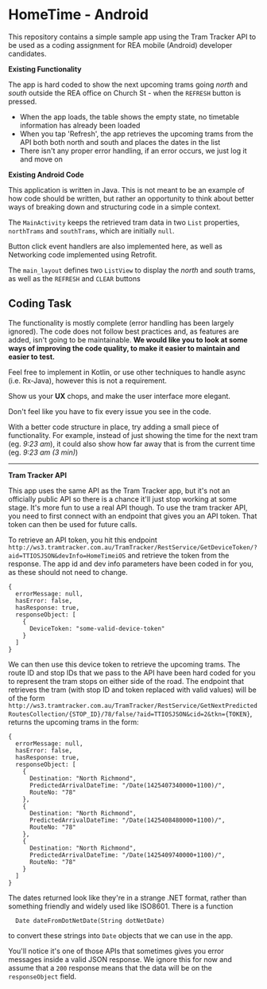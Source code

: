 __**HomeTime - Android**__
==================

This repository contains a simple sample app using the Tram Tracker API to be used as a coding assignment for REA mobile (Android) developer candidates.

__**Existing Functionality**__


The app is hard coded to show the next upcoming trams going *north* and *south* outside the REA office on Church St - when the `REFRESH` button is pressed.

* When the app loads, the table shows the empty state,  no timetable information has already been loaded
* When you tap 'Refresh', the app retrieves the upcoming trams from the API both both north and south and places the dates in the list
* There isn't any proper error handling, if an error occurs, we just log it and move on

__**Existing Android Code**__

This application is written in Java. This is not meant to be an example of how code should be written, but rather an opportunity to think about better ways of breaking down and structuring code in a simple context.

The `MainActivity` keeps the retrieved tram data in two `List` properties, `northTrams` and `southTrams`, which are initially `null`.

Button click event handlers are also implemented here, as well as Networking code implemented using Retrofit.

The `main_layout` defines two `ListView` to display the *north* and *south* trams, as well as the `REFRESH` and `CLEAR` buttons


__**Coding Task**__
-----------

The functionality is mostly complete (error handling has been largely ignored). The code does not follow best practices and, as features are added, isn't going to be maintainable. __We would like you to look at some ways of improving the code quality, to make it easier to maintain and easier to test.__

Feel free to implement in Kotlin, or use other techniques to handle async (i.e. Rx-Java), however this is not a requirement.

Show us your __UX__ chops, and make the user interface more elegant.

Don't feel like you have to fix every issue you see in the code.

With a better code structure in place, try adding a small piece of functionality. For example, instead of just showing the time for the next tram (eg. *9:23 am*), it could also show how far away that is from the current time (eg. *9:23 am (3 min)*)

---

__Tram Tracker API__

This app uses the same API as the Tram Tracker app, but it's not an officially public API so there is a chance it'll just stop working at some stage. It's more fun to use a real API though. To use the tram tracker API, you need to first connect with an endpoint that gives you an API token. That token can then be used for future calls.

To retrieve an API token, you hit this endpoint `http://ws3.tramtracker.com.au/TramTracker/RestService/GetDeviceToken/?aid=TTIOSJSON&devInfo=HomeTimeiOS` and retrieve the token from the response. The app id and dev info parameters have been coded in for you, as these should not need to change.

```
{
  errorMessage: null,
  hasError: false,
  hasResponse: true,
  responseObject: [
    {
      DeviceToken: "some-valid-device-token"
    }
  ]
}
```

We can then use this device token to retrieve the upcoming trams. The route ID and stop IDs that we pass to the API have been hard coded for you to represent the tram stops on either side of the road. The endpoint that retrieves the tram (with stop ID and token replaced with valid values) will be of the form `http://ws3.tramtracker.com.au/TramTracker/RestService/GetNextPredictedRoutesCollection/{STOP_ID}/78/false/?aid=TTIOSJSON&cid=2&tkn={TOKEN}`, returns the upcoming trams in the form:

```
{
  errorMessage: null,
  hasError: false,
  hasResponse: true,
  responseObject: [
    {
      Destination: "North Richmond",
      PredictedArrivalDateTime: "/Date(1425407340000+1100)/",
      RouteNo: "78"
    },
    {
      Destination: "North Richmond",
      PredictedArrivalDateTime: "/Date(1425408480000+1100)/",
      RouteNo: "78"
    },
    {
      Destination: "North Richmond",
      PredictedArrivalDateTime: "/Date(1425409740000+1100)/",
      RouteNo: "78"
    }
  ]
}
```

The dates returned look like they're in a strange .NET format, rather than something friendly and widely used like ISO8601. There is a function
```
  Date dateFromDotNetDate(String dotNetDate)
```
to convert these strings into `Date` objects that we can use in the app.

You'll notice it's one of those APIs that sometimes gives you error messages inside a valid JSON response. We ignore this for now and assume that a `200` response means that the data will be on the `responseObject` field.
